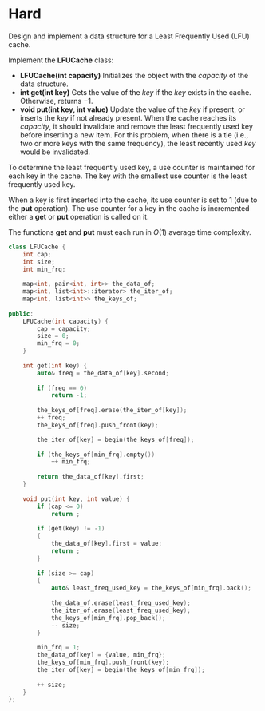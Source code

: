 # Hard

Design and implement a data structure for a Least Frequently Used (LFU) cache.

Implement the **LFUCache** class:

- **LFUCache(int capacity)** Initializes the object with the $capacity$ of the data structure.
- **int get(int key)** Gets the value of the $key$ if the $key$ exists in the cache. Otherwise, returns $-1$.
- **void put(int key, int value)** Update the value of the $key$ if present, or inserts the $key$ if not already present. When the cache reaches its $capacity$, it should invalidate and remove the least frequently used key before inserting a new item. For this problem, when there is a tie (i.e., two or more keys with the same frequency), the least recently used $key$ would be invalidated.

To determine the least frequently used key, a use counter is maintained for each key in the cache. The key with the smallest use counter is the least frequently used key.

When a key is first inserted into the cache, its use counter is set to $1$ (due to the **put** operation). The use counter for a key in the cache is incremented either a **get** or **put** operation is called on it.

The functions **get** and **put** must each run in $O(1)$ average time complexity.

```cpp
class LFUCache {
    int cap;
    int size;
    int min_frq;
    
    map<int, pair<int, int>> the_data_of;
    map<int, list<int>::iterator> the_iter_of;
    map<int, list<int>> the_keys_of;
    
public:
    LFUCache(int capacity) {
        cap = capacity;
        size = 0;
        min_frq = 0;
    }
    
    int get(int key) {
        auto& freq = the_data_of[key].second;
        
        if (freq == 0)
            return -1;
        
        the_keys_of[freq].erase(the_iter_of[key]);
        ++ freq;
        the_keys_of[freq].push_front(key);

        the_iter_of[key] = begin(the_keys_of[freq]);
        
        if (the_keys_of[min_frq].empty())
            ++ min_frq;
        
        return the_data_of[key].first;
    }
    
    void put(int key, int value) {
        if (cap <= 0)
            return ;
        
        if (get(key) != -1)
        {
            the_data_of[key].first = value;
            return ;
        }
        
        if (size >= cap)
        {
            auto& least_freq_used_key = the_keys_of[min_frq].back();
            
            the_data_of.erase(least_freq_used_key);
            the_iter_of.erase(least_freq_used_key);
            the_keys_of[min_frq].pop_back();
            -- size;
        }
        
        min_frq = 1;
        the_data_of[key] = {value, min_frq};
        the_keys_of[min_frq].push_front(key);
        the_iter_of[key] = begin(the_keys_of[min_frq]);
        
        ++ size;
    }
};
```
